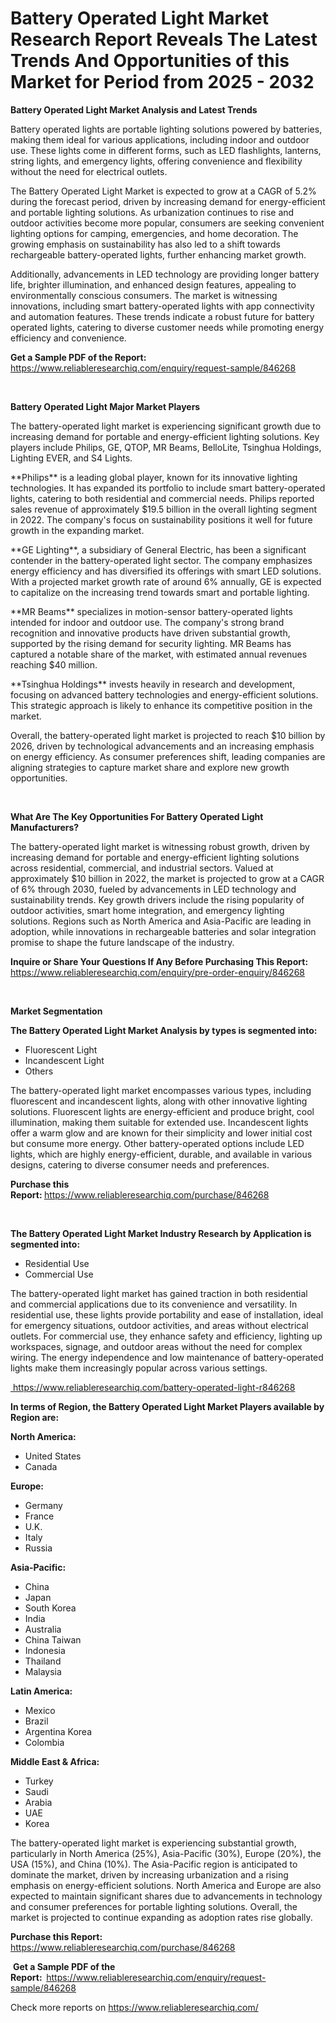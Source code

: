 <p><h1>Battery Operated Light Market Research Report Reveals The Latest Trends And Opportunities of this Market for Period from 2025 - 2032</h1></p><p><strong>Battery Operated Light Market Analysis and Latest Trends</strong></p>
<p><p>Battery operated lights are portable lighting solutions powered by batteries, making them ideal for various applications, including indoor and outdoor use. These lights come in different forms, such as LED flashlights, lanterns, string lights, and emergency lights, offering convenience and flexibility without the need for electrical outlets.</p><p>The Battery Operated Light Market is expected to grow at a CAGR of 5.2% during the forecast period, driven by increasing demand for energy-efficient and portable lighting solutions. As urbanization continues to rise and outdoor activities become more popular, consumers are seeking convenient lighting options for camping, emergencies, and home decoration. The growing emphasis on sustainability has also led to a shift towards rechargeable battery-operated lights, further enhancing market growth. </p><p>Additionally, advancements in LED technology are providing longer battery life, brighter illumination, and enhanced design features, appealing to environmentally conscious consumers. The market is witnessing innovations, including smart battery-operated lights with app connectivity and automation features. These trends indicate a robust future for battery operated lights, catering to diverse customer needs while promoting energy efficiency and convenience.</p></p>
<p><strong>Get a Sample PDF of the Report:&nbsp;</strong> <a href="https://www.reliableresearchiq.com/enquiry/request-sample/846268?utm_campaign=2230&utm_medium=2&utm_source=Github&utm_content=ia&utm_term=08022025&utm_id=battery-operated-light">https://www.reliableresearchiq.com/enquiry/request-sample/846268</a></p>
<p>&nbsp;</p>
<p><strong>Battery Operated Light Major Market Players</strong></p>
<p><p>The battery-operated light market is experiencing significant growth due to increasing demand for portable and energy-efficient lighting solutions. Key players include Philips, GE, QTOP, MR Beams, BelloLite, Tsinghua Holdings, Lighting EVER, and S4 Lights.</p><p>**Philips** is a leading global player, known for its innovative lighting technologies. It has expanded its portfolio to include smart battery-operated lights, catering to both residential and commercial needs. Philips reported sales revenue of approximately $19.5 billion in the overall lighting segment in 2022. The company's focus on sustainability positions it well for future growth in the expanding market.</p><p>**GE Lighting**, a subsidiary of General Electric, has been a significant contender in the battery-operated light sector. The company emphasizes energy efficiency and has diversified its offerings with smart LED solutions. With a projected market growth rate of around 6% annually, GE is expected to capitalize on the increasing trend towards smart and portable lighting. </p><p>**MR Beams** specializes in motion-sensor battery-operated lights intended for indoor and outdoor use. The company's strong brand recognition and innovative products have driven substantial growth, supported by the rising demand for security lighting. MR Beams has captured a notable share of the market, with estimated annual revenues reaching $40 million.</p><p>**Tsinghua Holdings** invests heavily in research and development, focusing on advanced battery technologies and energy-efficient solutions. This strategic approach is likely to enhance its competitive position in the market.</p><p>Overall, the battery-operated light market is projected to reach $10 billion by 2026, driven by technological advancements and an increasing emphasis on energy efficiency. As consumer preferences shift, leading companies are aligning strategies to capture market share and explore new growth opportunities.</p></p>
<p>&nbsp;</p>
<p><strong>What Are The Key Opportunities For Battery Operated Light Manufacturers?</strong></p>
<p><p>The battery-operated light market is witnessing robust growth, driven by increasing demand for portable and energy-efficient lighting solutions across residential, commercial, and industrial sectors. Valued at approximately $10 billion in 2022, the market is projected to grow at a CAGR of 6% through 2030, fueled by advancements in LED technology and sustainability trends. Key growth drivers include the rising popularity of outdoor activities, smart home integration, and emergency lighting solutions. Regions such as North America and Asia-Pacific are leading in adoption, while innovations in rechargeable batteries and solar integration promise to shape the future landscape of the industry.</p></p>
<p><strong>Inquire or Share Your Questions If Any Before Purchasing This Report:</strong> <a href="https://www.reliableresearchiq.com/enquiry/pre-order-enquiry/846268?utm_campaign=2230&utm_medium=2&utm_source=Github&utm_content=ia&utm_term=08022025&utm_id=battery-operated-light">https://www.reliableresearchiq.com/enquiry/pre-order-enquiry/846268</a></p>
<p>&nbsp;</p>
<p><strong>Market Segmentation</strong></p>
<p><strong>The Battery Operated Light Market Analysis by types is segmented into:</strong></p>
<p><ul><li>Fluorescent Light</li><li>Incandescent Light</li><li>Others</li></ul></p>
<p><p>The battery-operated light market encompasses various types, including fluorescent and incandescent lights, along with other innovative lighting solutions. Fluorescent lights are energy-efficient and produce bright, cool illumination, making them suitable for extended use. Incandescent lights offer a warm glow and are known for their simplicity and lower initial cost but consume more energy. Other battery-operated options include LED lights, which are highly energy-efficient, durable, and available in various designs, catering to diverse consumer needs and preferences.</p></p>
<p><strong>Purchase this Report:&nbsp;</strong><a href="https://www.reliableresearchiq.com/purchase/846268?utm_campaign=2230&utm_medium=2&utm_source=Github&utm_content=ia&utm_term=08022025&utm_id=battery-operated-light">https://www.reliableresearchiq.com/purchase/846268</a></p>
<p>&nbsp;</p>
<p><strong>The Battery Operated Light Market Industry Research by Application is segmented into:</strong></p>
<p><ul><li>Residential Use</li><li>Commercial Use</li></ul></p>
<p><p>The battery-operated light market has gained traction in both residential and commercial applications due to its convenience and versatility. In residential use, these lights provide portability and ease of installation, ideal for emergency situations, outdoor activities, and areas without electrical outlets. For commercial use, they enhance safety and efficiency, lighting up workspaces, signage, and outdoor areas without the need for complex wiring. The energy independence and low maintenance of battery-operated lights make them increasingly popular across various settings.</p></p>
<p><a href="https://www.reliableresearchiq.com/battery-operated-light-r846268?utm_campaign=2230&utm_medium=2&utm_source=Github&utm_content=ia&utm_term=08022025&utm_id=battery-operated-light">&nbsp;https://www.reliableresearchiq.com/battery-operated-light-r846268</a></p>
<p><strong>In terms of Region, the Battery Operated Light Market Players available by Region are:</strong></p>
<p>
    <p> <strong> North America: </strong>
        <ul>
            <li>United States</li>
            <li>Canada</li>
        </ul>
        </p> 
    <p> <strong> Europe: </strong>
        <ul>
            <li>Germany</li>
            <li>France</li>
            <li>U.K.</li>
            <li>Italy</li>
            <li>Russia</li>
        </ul>
        </p> 
    <p> <strong> Asia-Pacific: </strong>
        <ul>
            <li>China</li>
            <li>Japan</li>
            <li>South Korea</li>
            <li>India</li>
            <li>Australia</li>
            <li>China Taiwan</li>
            <li>Indonesia</li>
            <li>Thailand</li>
            <li>Malaysia</li>
        </ul>
        </p> 
    <p> <strong> Latin America: </strong>
        <ul>
            <li>Mexico</li>
            <li>Brazil</li>
            <li>Argentina Korea</li>
            <li>Colombia</li>
        </ul>
        </p> 
    <p> <strong> Middle East & Africa: </strong>
        <ul>
            <li>Turkey</li>
            <li>Saudi</li>
            <li>Arabia</li>
            <li>UAE</li>
            <li>Korea</li>
        </ul>
    </p>
    </p>
<p><p>The battery-operated light market is experiencing substantial growth, particularly in North America (25%), Asia-Pacific (30%), Europe (20%), the USA (15%), and China (10%). The Asia-Pacific region is anticipated to dominate the market, driven by increasing urbanization and a rising emphasis on energy-efficient solutions. North America and Europe are also expected to maintain significant shares due to advancements in technology and consumer preferences for portable lighting solutions. Overall, the market is projected to continue expanding as adoption rates rise globally.</p></p>
<p><strong>Purchase this Report: </strong><a href="https://www.reliableresearchiq.com/purchase/846268?utm_campaign=2230&utm_medium=2&utm_source=Github&utm_content=ia&utm_term=08022025&utm_id=battery-operated-light">https://www.reliableresearchiq.com/purchase/846268</a></p>
<p>&nbsp;<strong>Get a Sample PDF of the Report:&nbsp;&nbsp;</strong><a href="https://www.reliableresearchiq.com/enquiry/request-sample/846268?utm_campaign=2230&utm_medium=2&utm_source=Github&utm_content=ia&utm_term=08022025&utm_id=battery-operated-light">https://www.reliableresearchiq.com/enquiry/request-sample/846268</a></p>
<p><strong></strong></p>
<p>Check more reports on <a href="https://www.reliableresearchiq.com/?utm_campaign=2230&utm_medium=2&utm_source=Github&utm_content=ia&utm_term=08022025&utm_id=battery-operated-light">https://www.reliableresearchiq.com/</a></p>